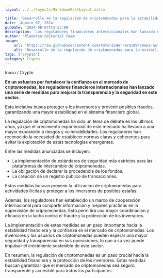 ```yaml
---
layout: ../../layouts/MarkdownPostLayout.astro

title: 'Desarrollo de la regulación de criptomonedas para la estabilidad financiera'
date: 'Agosto 07, 2024'
pubDate: '2024-08-07T14:53:00'
description: 'Los reguladores financieros internacionales han lanzado una serie de medidas para mejorar la transparencia y la seguridad en este sector.'
author: 'Plankton Editorial Team '
image:
    url: 'https://raw.githubusercontent.com/AntonioHerrera1994/news-astro/master/src/assets/crypto/crypto222.webp'
    alt: 'Desarrollo de la regulación de criptomonedas para la estabilidad financiera'
tags: ["crypto"]
category: Crypto
---
```



<span><a href="/" style="text-decoration:none;color:#0F1416">Inicio</a> / <a href="/crypto" style="text-decoration:none;color:#0F1416">Crypto</a></span>

<p style="font-weight: bold;">En un esfuerzo por fortalecer la confianza en el mercado de criptomonedas, los reguladores financieros internacionales han lanzado una serie de medidas para mejorar la transparencia y la seguridad en este sector.</p>

Esta iniciativa busca proteger a los inversores y prevenir posibles fraudes, garantizando una mayor estabilidad en el sistema financiero global.

La regulación de criptomonedas ha sido un tema de debate en los últimos años, ya que el crecimiento exponencial de este mercado ha llevado a una mayor exposición a riesgos y vulnerabilidades. Los reguladores han reconocido la necesidad de establecer normas claras y coherentes para evitar la explotación de estas tecnologías emergentes.

Entre las medidas anunciadas se incluyen:
<ul>
<li>La implementación de estándares de seguridad más estrictos para las plataformas de intercambio de criptomonedas.</li>
<li>La obligación de declarar la procedencia de los fondos.</li>
<li>La creación de un registro público de transacciones.</li>
</ul>

Estas medidas buscan prevenir la utilización de criptomonedas para actividades ilícitas y proteger a los inversores de posibles estafas.

Además, los reguladores han establecido un marco de cooperación internacional para compartir información y mejores prácticas en la supervisión de criptomonedas. Esto permitirá una mayor coordinación y eficacia en la lucha contra el fraude y la protección de los inversores.

La implementación de estas medidas es un paso importante hacia la estabilidad financiera y la confianza en el mercado de criptomonedas. Los inversores y los usuarios de criptomonedas pueden esperar una mayor seguridad y transparencia en sus operaciones, lo que a su vez puede impulsar el crecimiento sostenible de este sector.

En resumen, la regulación de criptomonedas es un paso crucial hacia la estabilidad financiera y la protección de los inversores. Estas medidas buscan garantizar que el mercado de criptomonedas sea seguro, transparente y accesible para todos los participantes.
